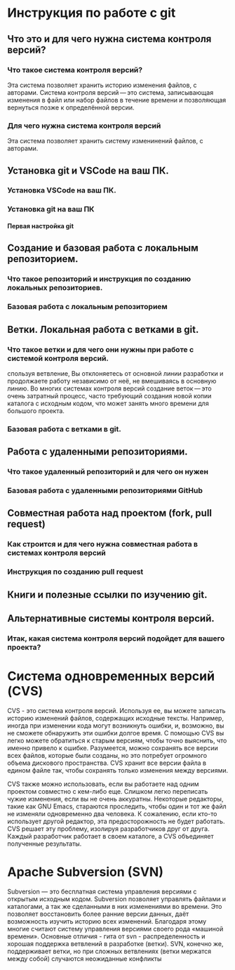 # Инструкция по работе с git

## Что это и для чего нужна система контроля версий?

### Что такое система контроля версий?
Эта система позволяет хранить историю изменения файлов, с авторами.
Система контроля версий — это система, записывающая изменения в файл или набор файлов в течение времени и позволяющая вернуться позже к определённой версии. 

### Для чего нужна система контроля версий
Эта система позволяет хранить систему изменинений файлов, с авторами.
## Установка git и VSCode на ваш ПК.

### Установка VSCode на ваш ПК.

### Установка git на ваш ПК

#### Первая настройка git

## Создание и базовая работа с локальным репозиторием.

### Что такое репозиторий и инструкция по созданию локальных репозиториев.

### Базовая работа с локальным репозиторием

## Ветки. Локальная работа с ветками в git.

### Что такое ветки и для чего они нужны при работе с системой контроля версий.

спользуя ветвление, Вы отклоняетесь от основной линии разработки и продолжаете работу независимо от неё, не вмешиваясь в основную линию. Во многих системах контроля версий создание веток — это очень затратный процесс, часто требующий создания новой копии каталога с исходным кодом, что может занять много времени для большого проекта.

### Базовая работа с ветками в git.

## Работа с удаленными репозиториями.

### Что такое удаленный репозиторий и для чего он нужен

### Базовая работа с удаленными репозиториями GitHub

## Совместная работа над проектом (fork, pull request)

### Как строится и для чего нужна совместная работа в системах контроля версий

### Инструкция по созданию pull request

## Книги и полезные ссылки по изучению git.

## Альтернативные системы контроля версий.

### Итак, какая система контроля версий подойдет для вашего проекта?

# Система одновременных версий (CVS)

CVS - это система контроля версий. Используя ее, вы можете записать историю изменений файлов, содержащих исходные тексты. Например, иногда при изменении кода могут возникнуть ошибки, и, возможно, вы не сможете обнаружить эти ошибки долгое время.
С помощью CVS вы легко можете обратиться к старым версиям, чтобы точно выяснить, что именно привело к ошибке. Разумеется, можно сохранять все версии всех файлов, которые были созданы, но это потребует огромного объема дискового пространства. CVS хранит все версии файла в едином файле так, чтобы сохранять только изменения между версиями.

CVS также можно использовать, если вы работаете над одним проектом совместно с кем-либо еще. Слишком легко переписать чужие изменения, если вы не очень аккуратны. Некоторые редакторы, такие как GNU Emacs, стараются проследить, чтобы один и тот же файл не изменяли одновременно два человека. К сожалению, если кто-то использует другой редактор, эта предосторожность не будет работать. CVS решает эту проблему, изолируя разработчиков друг от друга. Каждый разработчик работает в своем каталоге, а CVS объединяет полученные результаты.
# Apache Subversion (SVN)

Subversion — это бесплатная система управления версиями с открытым исходным кодом. Subversion позволяет управлять файлами и каталогами, а так же сделанными в них изменениями во времени. Это позволяет восстановить более ранние версии данных, даёт возможность изучить историю всех изменений. Благодаря этому многие считают систему управления версиями своего рода «машиной времени».
Основные отличия - гита от svn - распределенность и хорошая поддержка ветвлений в разработке (ветки). SVN, конечно же, поддерживает ветки, но при сложных ветвлениях (ветки мержатся между собой) случаются неожиданные конфликты
